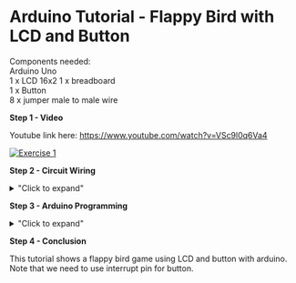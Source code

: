 # Arduino Tutorial - Flappy Bird with LCD and Button

Components needed: </br>
Arduino Uno </br>
1 x LCD 16x2
1 x breadboard </br>
1 x Button </br>
8 x jumper male to male wire </br>

**Step 1 - Video**

Youtube link here: https://www.youtube.com/watch?v=VSc9l0q6Va4

[![Exercise 1](https://img.youtube.com/vi/VSc9l0q6Va4/0.jpg)](https://www.youtube.com/watch?v=VSc9l0q6Va4)

**Step 2 - Circuit Wiring**

<details>
<summary>"Click to expand"</summary>

<p align = "centre">
  
<img src="https://github.com/hamdibadrul/Embeded-Design/blob/main/Assignment%202/Fritzing.PNG" width = "650" height = "500" />

Simply complete the circuit connection according to the picture above. </br>
</details>

**Step 3 - Arduino Programming**

<details>
<summary>"Click to expand"</summary>
You can look at the code here --> <a href="https://github.com/hamdibadrul/Embeded-Design/blob/main/Assignment%202/flappy_bird_ino.ino"> Arduino Code </a>

However, you need to ensure you have download the LCD library first in your Arduino Software. Download it here --> <a href="https://github.com/fdebrabander/Arduino-LiquidCrystal-I2C-library"> LCD Library </a>
</br> Next, you have to make sure to know the LCD address by using <a href="https://github.com/hamdibadrul/Embeded-Design/blob/main/Assignment%202/Scan_address.ino"> Scan Address Code </a>

![Scan address](https://user-images.githubusercontent.com/73819661/104560392-c4a6cb00-5680-11eb-99e1-3550e34def23.PNG)

As you can see, this is my LCD address, however, you might get different adress. Thus you should adjust the address here. 
![Change address](https://user-images.githubusercontent.com/73819661/104560596-0fc0de00-5681-11eb-80d5-f4fa33677267.PNG)

</details>


**Step 4 - Conclusion** 

This tutorial shows a flappy bird game using LCD and button with arduino. Note that we need to use interrupt pin for button.
